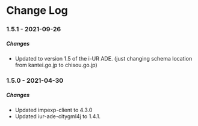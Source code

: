 Change Log
==========

### 1.5.1 - 2021-09-26

##### Changes
* Updated to version 1.5 of the i-UR ADE. (just changing schema location from kantei.go.jp to chisou.go.jp)

### 1.5.0 - 2021-04-30

##### Changes
* Updated impexp-client to 4.3.0
* Updated iur-ade-citygml4j to 1.4.1.